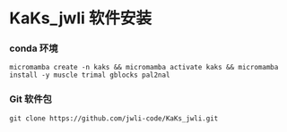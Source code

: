 # KaKs_jwli 软件安装
### conda 环境
`micromamba create -n kaks && micromamba activate kaks && micromamba install -y muscle trimal gblocks pal2nal`
### Git 软件包
`git clone https://github.com/jwli-code/KaKs_jwli.git`
